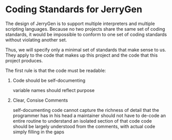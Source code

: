 # Coding Standards for JerryGen

The design of JerryGen is to support multiple interpreters and
multiple scripting languages.  Because no two projects share the same
set of coding standards, it would be impossible to conform to one set
of coding standards without violating another set.

Thus, we will specify only a minimal set of standards that make sense
to us.  They apply to the code that makes up this project and the code
that this project produces.

The first rule is that the code must be readable:
<ol>
<li>
<p>Code should be self-documenting</p>
</pre>variable names should reflect purpose </pre>
</li>
<li>
<p>Clear, Consise Comments</p>
    self-documenting code cannot capture the richness of detail that the programmer has in his head
    a maintainer should not have to de-code an entire routine to understand an isolated section of that code
    code should be largely understood from the comments, with actual code simply filling in the gaps</pre>
</li>
</ol>
